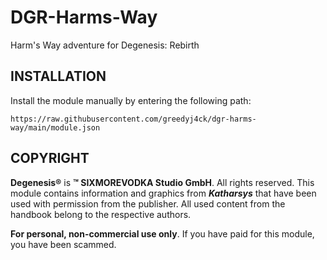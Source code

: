 # DGR-Harms-Way

Harm's Way adventure for Degenesis: Rebirth

## INSTALLATION

Install the module manually by entering the following path:

```
https://raw.githubusercontent.com/greedyj4ck/dgr-harms-way/main/module.json
```


## COPYRIGHT

**Degenesis®** is **™ SIXMOREVODKA Studio GmbH**. All rights reserved. This module contains information and graphics from ***Katharsys*** that have been used with permission from the publisher. All used content from the handbook belong to the respective authors.

**For personal, non-commercial use only**. If you have paid for this module, you have been scammed.


